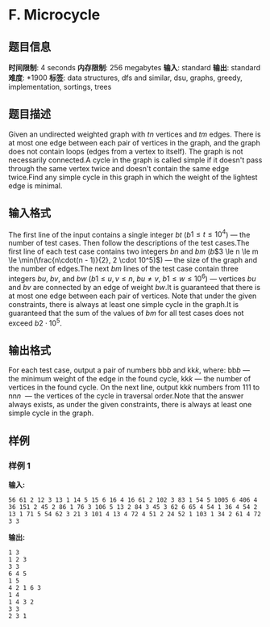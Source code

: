 # F. Microcycle

## 题目信息

**时间限制**: 4 seconds
**内存限制**: 256 megabytes
**输入**: standard
**输出**: standard
**难度**: *1900
**标签**: data structures, dfs and similar, dsu, graphs, greedy, implementation, sortings, trees

## 题目描述

Given an undirected weighted graph with $t$$n$ vertices and $t$$m$ edges. There is at most one edge between each pair of vertices in the graph, and the graph does not contain loops (edges from a vertex to itself). The graph is not necessarily connected.A cycle in the graph is called simple if it doesn't pass through the same vertex twice and doesn't contain the same edge twice.Find any simple cycle in this graph in which the weight of the lightest edge is minimal.

## 输入格式

The first line of the input contains a single integer $b$$t$ ($b$$1 \le t \le 10^4$) — the number of test cases. Then follow the descriptions of the test cases.The first line of each test case contains two integers $b$$n$ and $b$$m$ ($b$$3 \le n \le m \le \min(\frac{n\cdot(n - 1)}{2}, 2 \cdot 10^5)$) — the size of the graph and the number of edges.The next $b$$m$ lines of the test case contain three integers $b$$u$, $b$$v$, and $b$$w$ ($b$$1 \le u, v \le n$, $b$$u \ne v$, $b$$1 \le w \le 10^6$) — vertices $b$$u$ and $b$$v$ are connected by an edge of weight $b$$w$.It is guaranteed that there is at most one edge between each pair of vertices. Note that under the given constraints, there is always at least one simple cycle in the graph.It is guaranteed that the sum of the values of $b$$m$ for all test cases does not exceed $b$$2 \cdot 10^5$.

## 输出格式

For each test case, output a pair of numbers bb$b$ and kk$k$, where: bb$b$ — the minimum weight of the edge in the found cycle, kk$k$ — the number of vertices in the found cycle. On the next line, output kk$k$ numbers from 11$1$ to nn$n$  — the vertices of the cycle in traversal order.Note that the answer always exists, as under the given constraints, there is always at least one simple cycle in the graph.

## 样例

### 样例 1

**输入:**
```
56 61 2 12 3 13 1 14 5 15 6 16 4 16 61 2 102 3 83 1 54 5 1005 6 406 4 36 151 2 45 2 86 1 76 3 106 5 13 2 84 3 45 3 62 6 65 4 54 1 36 4 54 2 13 1 71 5 54 62 3 21 3 101 4 13 4 72 4 51 2 24 52 1 103 1 34 2 61 4 72 3 3
```

**输出:**
```
1 3
1 2 3 
3 3
6 4 5 
1 5
4 2 1 6 3 
1 4
1 4 3 2 
3 3
2 3 1
```
